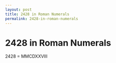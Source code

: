 ```yaml
---
layout: post
title: 2428 in Roman Numerals
permalink: 2428-in-roman-numerals
---
```


# 2428 in Roman Numerals

2428 = MMCDXXVIII
